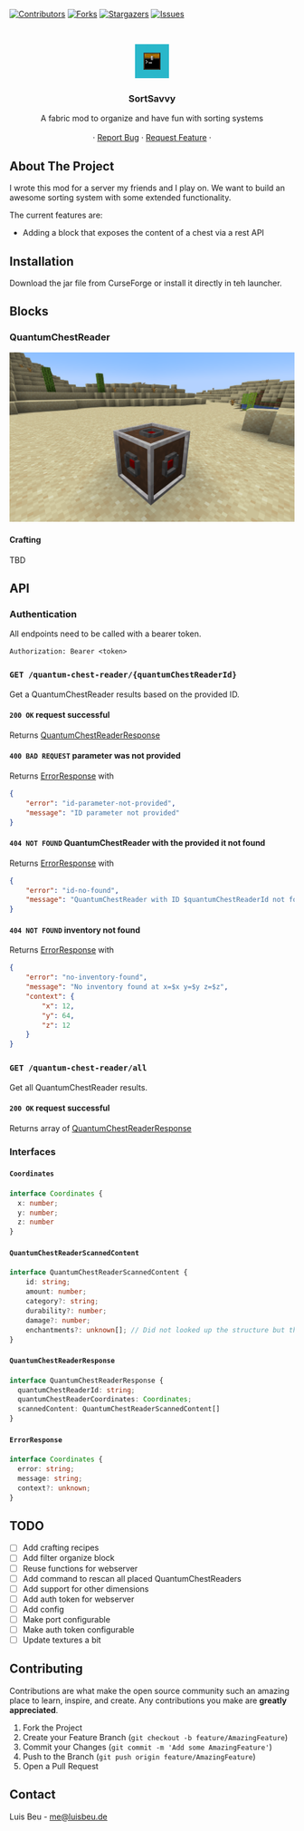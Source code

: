 [![Contributors][contributors-shield]][contributors-url]
[![Forks][forks-shield]][forks-url]
[![Stargazers][stars-shield]][stars-url]
[![Issues][issues-shield]][issues-url]

<!-- PROJECT HEADER -->
<br />
<p align="center">
  <img src="src/main/resources/assets/sort_savvy/icon.png" alt="Logo" height="60">

  <h3 align="center">SortSavvy</h3>

  <p align="center">
    A fabric mod to organize and have fun with sorting systems
    <br />
    <br />
    ·
    <a href="https://github.com/beuluis/SortSavvy/issues">Report Bug</a>
    ·
    <a href="https://github.com/beuluis/SortSavvy/issues">Request Feature</a>
    ·
  </p>
</p>

<!-- ABOUT THE PROJECT -->

## About The Project

I wrote this mod for a server my friends and I play on. We want to build an awesome sorting system with some extended functionality.

The current features are:

- Adding a block that exposes the content of a chest via a rest API

## Installation

Download the jar file from CurseForge or install it directly in teh launcher.

## Blocks

### QuantumChestReader

![QuantumChestReader](images/QuantumChestReader.png)

#### Crafting

TBD

## API

### Authentication

All endpoints need to be called with a bearer token.

```
Authorization: Bearer <token>
```

### `GET /quantum-chest-reader/{quantumChestReaderId}`

Get a QuantumChestReader results based on the provided ID.

#### `200 OK` request successful

Returns [QuantumChestReaderResponse](#quantumchestreaderresponse)

#### `400 BAD REQUEST` parameter was not provided

Returns [ErrorResponse](#errorresponse) with

```JSON
{
    "error": "id-parameter-not-provided",
    "message": "ID parameter not provided"
}
```

#### `404 NOT FOUND` QuantumChestReader with the provided it not found

Returns [ErrorResponse](#errorresponse) with

```JSON
{
    "error": "id-no-found",
    "message": "QuantumChestReader with ID $quantumChestReaderId not found"
}
```

#### `404 NOT FOUND` inventory not found

Returns [ErrorResponse](#errorresponse) with

```JSON
{
    "error": "no-inventory-found",
    "message": "No inventory found at x=$x y=$y z=$z",
    "context": {
        "x": 12,
        "y": 64,
        "z": 12
    }
}
```

### `GET /quantum-chest-reader/all`

Get all QuantumChestReader results.

#### `200 OK` request successful

Returns array of [QuantumChestReaderResponse](#quantumchestreaderresponse)

### Interfaces

#### `Coordinates`

```typescript
interface Coordinates {
  x: number;
  y: number;
  z: number
}
```

#### `QuantumChestReaderScannedContent`

```typescript
interface QuantumChestReaderScannedContent {
    id: string;
    amount: number;
    category?: string;
    durability?: number;
    damage?: number;
    enchantments?: unknown[]; // Did not looked up the structure but the java class is 'NbtElement'
}
```

#### `QuantumChestReaderResponse`

```typescript
interface QuantumChestReaderResponse {
  quantumChestReaderId: string;
  quantumChestReaderCoordinates: Coordinates;
  scannedContent: QuantumChestReaderScannedContent[]
}
```

#### `ErrorResponse`

```typescript
interface Coordinates {
  error: string;
  message: string;
  context?: unknown;
}
```

## TODO

- [ ] Add crafting recipes
- [ ] Add filter organize block
- [ ] Reuse functions for webserver
- [ ] Add command to rescan all placed QuantumChestReaders
- [ ] Add support for other dimensions
- [ ] Add auth token for webserver
- [ ] Add config
- [ ] Make port configurable
- [ ] Make auth token configurable
- [ ] Update textures a bit

<!-- CONTRIBUTING -->

## Contributing

Contributions are what make the open source community such an amazing place to learn, inspire, and create. Any contributions you make are **greatly appreciated**.

1. Fork the Project
2. Create your Feature Branch (`git checkout -b feature/AmazingFeature`)
3. Commit your Changes (`git commit -m 'Add some AmazingFeature'`)
4. Push to the Branch (`git push origin feature/AmazingFeature`)
5. Open a Pull Request

<!-- CONTACT -->

## Contact

Luis Beu - me@luisbeu.de

<!-- MARKDOWN LINKS & IMAGES -->
<!-- https://www.markdownguide.org/basic-syntax/#reference-style-links -->

[contributors-shield]: https://img.shields.io/github/contributors/beuluis/SortSavvy.svg?style=flat-square
[contributors-url]: https://github.com/beuluis/SortSavvy/graphs/contributors
[forks-shield]: https://img.shields.io/github/forks/beuluis/SortSavvy.svg?style=flat-square
[forks-url]: https://github.com/beuluis/SortSavvy/network/members
[stars-shield]: https://img.shields.io/github/stars/beuluis/SortSavvy.svg?style=flat-square
[stars-url]: https://github.com/beuluis/SortSavvy/stargazers
[issues-shield]: https://img.shields.io/github/issues/beuluis/SortSavvy.svg?style=flat-square
[issues-url]: https://github.com/beuluis/SortSavvy/issues
[license-shield]: https://img.shields.io/github/license/beuluis/SortSavvy.svg?style=flat-square
